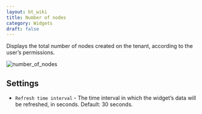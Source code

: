 ```yaml
---
layout: bt_wiki
title: Number of nodes
category: Widgets
draft: false
---
```

Displays the total number of nodes created on the tenant, according to the user’s permissions.

![number_of_nodes]( /images/ui/widgets/num_of_nodes.png )


## Settings
* `Refresh time interval` - The time interval in which the widget’s data will be refreshed, in seconds. Default: 30 seconds.
